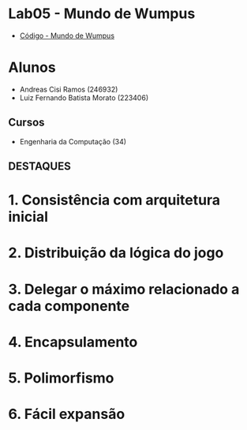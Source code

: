 # Lab05 - Mundo de Wumpus
 * [Código - Mundo de Wumpus](https://github.com/MC322-java/Lab-5/tree/main/src/pt/c40task/l05wumpus)

# Alunos
  * Andreas Cisi Ramos (246932)
  * Luiz Fernando Batista Morato (223406)
 
## Cursos
  * Engenharia da Computação (34)


## DESTAQUES

# 1. Consistência com arquitetura inicial

# 2. Distribuição da lógica do jogo

# 3. Delegar o máximo relacionado a cada componente

# 4. Encapsulamento

# 5. Polimorfismo

# 6. Fácil expansão
 
